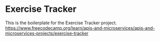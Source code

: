 # Exercise Tracker

This is the boilerplate for the Exercise Tracker project. https://www.freecodecamp.org/learn/apis-and-microservices/apis-and-microservices-projects/exercise-tracker

